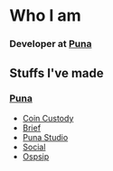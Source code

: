# Who I am
### Developer at [Puna](puna.studio)

## Stuffs I've made
  ### [Puna](puna.studio)

  - [Coin Custody](coincustody.io)
  - [Brief](brief.puna.studio)
  - [Puna Studio](puna.studio)
  - [Social](social.puna.studio)
  - [Ospsip](ospsip.org.ar)
    
<!--
**sebafernandes/sebafernandes** is a ✨ _special_ ✨ repository because its `README.md` (this file) appears on your GitHub profile.

Here are some ideas to get you started:

- 🔭 I’m currently working on ...
- 🌱 I’m currently learning ...
- 👯 I’m looking to collaborate on ...
- 🤔 I’m looking for help with ...
- 💬 Ask me about ...
- 📫 How to reach me: ...
- 😄 Pronouns: ...
- ⚡ Fun fact: ...
-->
